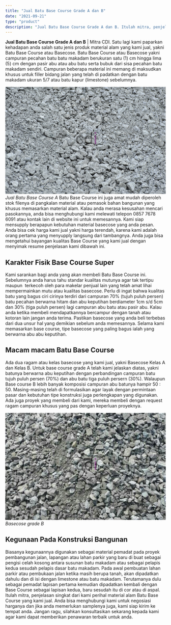 ```yaml
---
title: "Jual Batu Base Course Grade A dan B"
date: "2021-09-21"
type: "product"
description: "Jual Batu Base Course Grade A dan B. Itulah mitra, penjelasan singkat dari kami perihal material alam Batu Base Course yang kami jual. Anda bisa menghubungi..."
---
```


**Jual Batu Base Course Grade A dan B** | Mitra CDI. Satu lagi kami paparkan kehadapan anda salah satu jenis produk material alam yang kami jual, yakni Batu Base Course atau Basecose. Batu Base Course atau Basecose yakni campuran pecahan batu batu makadam berukuran satu (1) cm hingga lima (5) cm dengan pasir abu atau abu batu serta bubuk dari sisa pecahan batu makadam sendiri. Campuran beberapa material ini memang di maksudkan khusus untuk filler bidang jalan yang telah di padatkan dengan batu makadam ukuran 5/7 atau batu kapur (limestone) sebelumnya.

![Jual Batu Base Course A](/images/product/basecose-A.jpg)
*Jual Batu Base Course A*
Batu Base Course ini juga amat mudah diperoleh stok filenya di pangkalan material atau pemasok bahan bangunan yang khusus memasarkan material alam. Kalau anda merasa kesusahan mencari pasokannya, anda bisa menghubungi kami melewati telepon 0857 7678 6091 atau kontak lain di website ini untuk memesannya. Kami siap mensupply berapapun kebutuhan material basecose yang anda pesan. Anda bisa cek harga kami jual yakni harga terendah, karena kami adalah orang pertama yang menyupply langsung dari tambangnya. Anda juga bisa mengetahui bayangan kualitas Base Course yang kami jual dengan menyimak resume penjelasan kami dibawah ini.

 ## Karakter Fisik Base Course Super
    
Kami sarankan bagi anda yang akan membeli Batu Base Course ini. Sebelumnya anda harus tahu standar kualitas mutunya agar tak tertipu maupun  terkecoh oleh para makelar penjual lain yang telah amat lihai mempermainkan mutu atau kualitas basecose. Perlu di ingat bahwa kualitas batu yang bagus ciri cirinya terdiri dari campuran 70% (tujuh puluh persen) batu pecahan berwarna hitam dan abu keputihan berdiameter 1cm s/d 5cm dan 30% (tiga puluh persen) lagi campuran abu batu atau pasir abu. Kalau anda ketika membeli mendapatkannya bercampur dengan tanah atau kotoran lain jangan anda terima. Pastikan basecose yang anda beli terbebas dari dua unsur hal yang demikian sebelum anda memesannya. Selama kami memasarkan base course, tipe basecose yang paling bagus ialah yang berwarna abu abu keputihan.

 ## Macam macam Batu Base Course
    
Ada dua ragam atau kelas basecose yang kami jual, yakni Basecose Kelas A dan Kelas B. Untuk base course grade A telah kami jelaskan diatas, yakni batunya berwarna abu keputihan dengan perbandingan campuran batu tujuh puluh persen (70%) dan abu batu tiga puluh persern (30%). Walaupun Base course B lebih banyak komposisi campuran abu batunya hampir 50 : 50. Masing-masing telah di formulasikan agar layak dengan permintaan pasar dan kebutuhan tipe konstruksi juga perlengkapan yang digunakan. Ada juga proyek yang membeli dari kami, mereka membeli dengan request ragam campuran khusus yang pas dengan keperluan proyeknya.

![Basecose grade B](/images/product/basecose-B.jpg)
*Basecose grade B*

 ## Kegunaan Pada Konstruksi Bangunan
    
Biasanya kegunaannya digunakan sebagai material pemadat pada proyek pembangunan jalan, lapangan atau lahan parkir yang baru di buat sebagai pengisi celah kosong antara susunan batu makadam atau sebagai pelapis kedua sesudah pelapis dasar batu makadam. Pada awal pembuatan lahan parkir atau pembukaan jalan ketika masih berupa tanah, akan dipadatkan dahulu dan di isi dengan limestone atau batu makadam. Terutamanya dulu sebagai pemadat lapisan pertama kemudian dipadatkan kembali dengan Base Course sebagai lapisan kedua, baru sesudah itu di cor atau di aspal.
Itulah mitra, penjelasan singkat dari kami perihal material alam Batu Base Course yang kami jual. Anda bisa menghubungi kami untuk negosiasi harganya dan jika anda memerlukan samplenya juga, kami siap kirim ke tempat anda. Jangan ragu, silahkan konsultasikan sekarang kepada kami agar kami dapat memberikan penawaran terbaik untuk anda.
